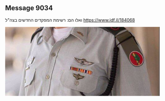 ## Message 9034

ואלו הם:
רשימת המפקדים החדשים בצה"ל
https://www.idf.il/184068

![Photo](./9034/9034_photo.jpg)
